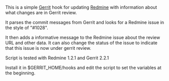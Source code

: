 This is a simple [Gerrit][0] hook for updating [Redmine][1] with information about what changes
are in Gerrit review.

It parses the commit messages from Gerrit and looks for a Redmine issue in the style
of "#1028".

It then adds a informative message to the Redmine issue about the review URL and other
data. It can also change the status of the issue to indicate that this issue is now
under gerrit review.

Script is tested with Redmine 1.2.1 and Gerrit 2.2.1

Install it in $GERRIT_HOME/hooks and edit the script to set the variables at the beginning.

[0]:http://gerrit.googlecode.com
[1]:http://redmine.org